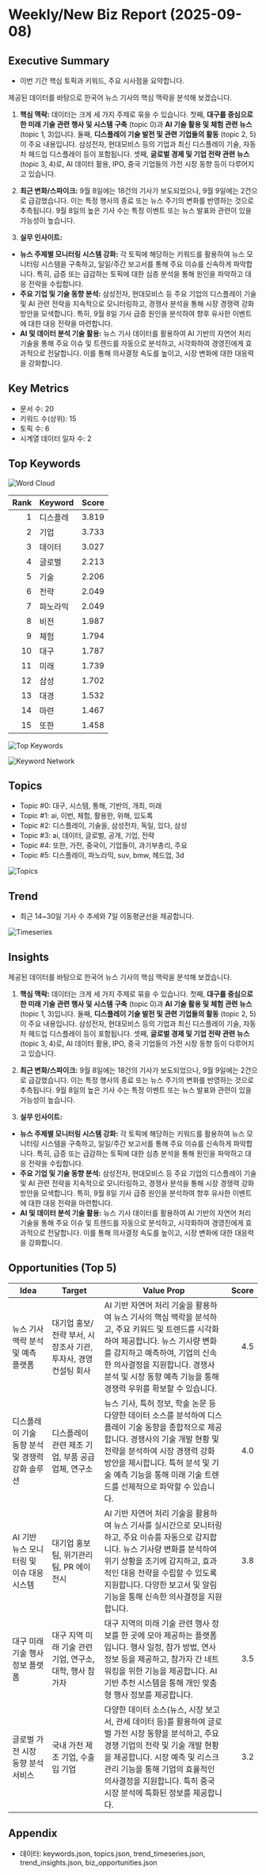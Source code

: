 # Weekly/New Biz Report (2025-09-08)

## Executive Summary

- 이번 기간 핵심 토픽과 키워드, 주요 시사점을 요약합니다.

제공된 데이터를 바탕으로 한국어 뉴스 기사의 핵심 맥락을 분석해 보겠습니다.

1. **핵심 맥락:**  데이터는 크게 세 가지 주제로 묶을 수 있습니다. 첫째, **대구를 중심으로 한 미래 기술 관련 행사 및 시스템 구축** (topic 0)과 **AI 기술 활용 및 체험 관련 뉴스** (topic 1, 3)입니다.  둘째, **디스플레이 기술 발전 및 관련 기업들의 활동** (topic 2, 5)이 주요 내용입니다. 삼성전자, 현대모비스 등의 기업과 최신 디스플레이 기술, 자동차 헤드업 디스플레이 등이 포함됩니다. 셋째, **글로벌 경제 및 기업 전략 관련 뉴스** (topic 3, 4)로, AI 데이터 활용, IPO, 중국 기업들의 가전 시장 동향 등이 다루어지고 있습니다.


2. **최근 변화/스파이크:** 9월 8일에는 18건의 기사가 보도되었으나, 9월 9일에는 2건으로 급감했습니다. 이는 특정 행사의 종료 또는 뉴스 주기의 변화를 반영하는 것으로 추측됩니다.  9월 8일의 높은 기사 수는 특정 이벤트 또는 뉴스 발표와 관련이 있을 가능성이 높습니다.


3. **실무 인사이트:**

* **뉴스 주제별 모니터링 시스템 강화:**  각 토픽에 해당하는 키워드를 활용하여 뉴스 모니터링 시스템을 구축하고,  일일/주간 보고서를 통해 주요 이슈를 신속하게 파악합니다. 특히, 급증 또는 급감하는 토픽에 대한 심층 분석을 통해 원인을 파악하고 대응 전략을 수립합니다.
* **주요 기업 및 기술 동향 분석:** 삼성전자, 현대모비스 등 주요 기업의 디스플레이 기술 및 AI 관련 전략을 지속적으로 모니터링하고, 경쟁사 분석을 통해 시장 경쟁력 강화 방안을 모색합니다.  특히,  9월 8일 기사 급증 원인을 분석하여 향후 유사한 이벤트에 대한 대응 전략을 마련합니다.
* **AI 및 데이터 분석 기술 활용:** 뉴스 기사 데이터를 활용하여 AI 기반의 자연어 처리 기술을 통해  주요 이슈 및 트렌드를 자동으로 분석하고,  시각화하여 경영진에게 효과적으로 전달합니다.  이를 통해 의사결정 속도를 높이고,  시장 변화에 대한 대응력을 강화합니다.

## Key Metrics

- 문서 수: 20
- 키워드 수(상위): 15
- 토픽 수: 6
- 시계열 데이터 일자 수: 2

## Top Keywords

![Word Cloud](fig/wordcloud.png)

| Rank | Keyword | Score |
|---:|---|---:|
| 1 | 디스플레 | 3.819 |
| 2 | 기업 | 3.733 |
| 3 | 데이터 | 3.027 |
| 4 | 글로벌 | 2.213 |
| 5 | 기술 | 2.206 |
| 6 | 전략 | 2.049 |
| 7 | 파노라믹 | 2.049 |
| 8 | 비전 | 1.987 |
| 9 | 체험 | 1.794 |
| 10 | 대구 | 1.787 |
| 11 | 미래 | 1.739 |
| 12 | 삼성 | 1.702 |
| 13 | 대경 | 1.532 |
| 14 | 마련 | 1.467 |
| 15 | 또한 | 1.458 |

![Top Keywords](fig/top_keywords.png)

![Keyword Network](fig/keyword_network.png)

## Topics

- Topic #0: 대구, 시스템, 통해, 기반의, 개최, 미래
- Topic #1: ai, 이번, 체험, 활용한, 위해, 있도록
- Topic #2: 디스플레이, 기술을, 삼성전자, 독일, 있다, 삼성
- Topic #3: ai, 데이터, 글로벌, 공개, 기업, 전략
- Topic #4: 또한, 가전, 중국이, 기업들이, 과기부총리, 주요
- Topic #5: 디스플레이, 파노라믹, suv, bmw, 헤드업, 3d

![Topics](fig/topics.png)

## Trend

- 최근 14~30일 기사 수 추세와 7일 이동평균선을 제공합니다.

![Timeseries](fig/timeseries.png)

## Insights

제공된 데이터를 바탕으로 한국어 뉴스 기사의 핵심 맥락을 분석해 보겠습니다.

1. **핵심 맥락:**  데이터는 크게 세 가지 주제로 묶을 수 있습니다. 첫째, **대구를 중심으로 한 미래 기술 관련 행사 및 시스템 구축** (topic 0)과 **AI 기술 활용 및 체험 관련 뉴스** (topic 1, 3)입니다.  둘째, **디스플레이 기술 발전 및 관련 기업들의 활동** (topic 2, 5)이 주요 내용입니다. 삼성전자, 현대모비스 등의 기업과 최신 디스플레이 기술, 자동차 헤드업 디스플레이 등이 포함됩니다. 셋째, **글로벌 경제 및 기업 전략 관련 뉴스** (topic 3, 4)로, AI 데이터 활용, IPO, 중국 기업들의 가전 시장 동향 등이 다루어지고 있습니다.


2. **최근 변화/스파이크:** 9월 8일에는 18건의 기사가 보도되었으나, 9월 9일에는 2건으로 급감했습니다. 이는 특정 행사의 종료 또는 뉴스 주기의 변화를 반영하는 것으로 추측됩니다.  9월 8일의 높은 기사 수는 특정 이벤트 또는 뉴스 발표와 관련이 있을 가능성이 높습니다.


3. **실무 인사이트:**

* **뉴스 주제별 모니터링 시스템 강화:**  각 토픽에 해당하는 키워드를 활용하여 뉴스 모니터링 시스템을 구축하고,  일일/주간 보고서를 통해 주요 이슈를 신속하게 파악합니다. 특히, 급증 또는 급감하는 토픽에 대한 심층 분석을 통해 원인을 파악하고 대응 전략을 수립합니다.
* **주요 기업 및 기술 동향 분석:** 삼성전자, 현대모비스 등 주요 기업의 디스플레이 기술 및 AI 관련 전략을 지속적으로 모니터링하고, 경쟁사 분석을 통해 시장 경쟁력 강화 방안을 모색합니다.  특히,  9월 8일 기사 급증 원인을 분석하여 향후 유사한 이벤트에 대한 대응 전략을 마련합니다.
* **AI 및 데이터 분석 기술 활용:** 뉴스 기사 데이터를 활용하여 AI 기반의 자연어 처리 기술을 통해  주요 이슈 및 트렌드를 자동으로 분석하고,  시각화하여 경영진에게 효과적으로 전달합니다.  이를 통해 의사결정 속도를 높이고,  시장 변화에 대한 대응력을 강화합니다.

## Opportunities (Top 5)

| Idea | Target | Value Prop | Score |
|---|---|---|---:|
| 뉴스 기사 맥락 분석 및 예측 플랫폼 | 대기업 홍보/전략 부서, 시장조사 기관, 투자사, 경영 컨설팅 회사 | AI 기반 자연어 처리 기술을 활용하여 뉴스 기사의 핵심 맥락을 분석하고, 주요 키워드 및 트렌드를 시각화하여 제공합니다.  뉴스 기사량 변화를 감지하고 예측하여, 기업의 신속한 의사결정을 지원합니다. 경쟁사 분석 및 시장 동향 예측 기능을 통해 경쟁력 우위를 확보할 수 있습니다. | 4.5 |
| 디스플레이 기술 동향 분석 및 경쟁력 강화 솔루션 | 디스플레이 관련 제조 기업, 부품 공급업체, 연구소 | 뉴스 기사, 특허 정보, 학술 논문 등 다양한 데이터 소스를 분석하여 디스플레이 기술 동향을 종합적으로 제공합니다. 경쟁사의 기술 개발 현황 및 전략을 분석하여 시장 경쟁력 강화 방안을 제시합니다.  특허 분석 및 기술 예측 기능을 통해 미래 기술 트렌드를 선제적으로 파악할 수 있습니다. | 4.0 |
| AI 기반 뉴스 모니터링 및 이슈 대응 시스템 | 대기업 홍보팀, 위기관리팀, PR 에이전시 | AI 기반 자연어 처리 기술을 활용하여 뉴스 기사를 실시간으로 모니터링하고, 주요 이슈를 자동으로 감지합니다.  뉴스 기사량 변화를 분석하여 위기 상황을 조기에 감지하고, 효과적인 대응 전략을 수립할 수 있도록 지원합니다.  다양한 보고서 및 알림 기능을 통해 신속한 의사결정을 지원합니다. | 3.8 |
| 대구 미래 기술 행사 정보 플랫폼 | 대구 지역 미래 기술 관련 기업, 연구소, 대학, 행사 참가자 | 대구 지역의 미래 기술 관련 행사 정보를 한 곳에 모아 제공하는 플랫폼입니다.  행사 일정, 참가 방법, 연사 정보 등을 제공하고, 참가자 간 네트워킹을 위한 기능을 제공합니다.  AI 기반 추천 시스템을 통해 개인 맞춤형 행사 정보를 제공합니다. | 3.5 |
| 글로벌 가전 시장 동향 분석 서비스 | 국내 가전 제조 기업, 수출입 기업 | 다양한 데이터 소스(뉴스, 시장 보고서, 관세 데이터 등)를 활용하여 글로벌 가전 시장 동향을 분석하고, 주요 경쟁 기업의 전략 및 기술 개발 현황을 제공합니다.  시장 예측 및 리스크 관리 기능을 통해 기업의 효율적인 의사결정을 지원합니다. 특히 중국 시장 분석에 특화된 정보를 제공합니다. | 3.2 |

## Appendix

- 데이터: keywords.json, topics.json, trend_timeseries.json, trend_insights.json, biz_opportunities.json